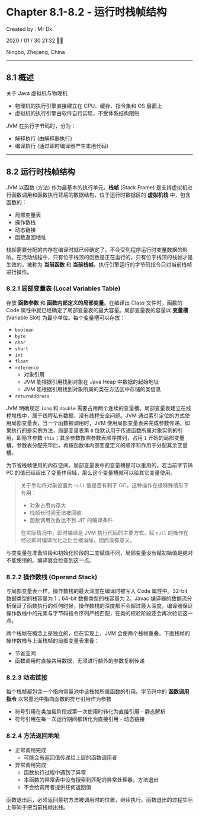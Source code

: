 # Chapter 8.1-8.2 - 运行时栈帧结构

Created by : Mr Dk.

2020 / 01 / 30 21:32 🧨🧧

Ningbo, Zhejiang, China

---

## 8.1 概述

关于 Java 虚拟机与物理机

- 物理机的执行引擎直接建立在 CPU、缓存、指令集和 OS 层面上
- 虚拟机的执行引擎由软件自行实现，不受体系结构限制

JVM 在执行字节码时，分为：

- 解释执行 (由解释器执行)
- 编译执行 (通过即时编译器产生本地代码)

---

## 8.2 运行时栈帧结构

JVM 以函数 (方法) 作为最基本的执行单元。**栈帧** (Stack Frame) 是支持虚拟机进行函数调用和函数执行背后的数据结构，位于运行时数据区的 **虚拟机栈** 中，包含函数的：

- 局部变量表
- 操作数栈
- 动态链接
- 函数返回地址

栈帧需要分配的内存在编译时就已经确定了，不会受到程序运行时变量数据的影响。在活动线程中，只有位于栈顶的函数是正在运行的，只有位于栈顶的栈帧才是生效的，被称为 **当前函数** 和 **当前栈帧**。执行引擎运行的字节码指令只对当前栈帧进行操作。

### 8.2.1 局部变量表 (Local Variables Table)

存放 **函数参数** 和 **函数内部定义的局部变量**。在编译出 Class 文件时，函数的 Code 属性中就已经确定了局部变量表的最大容量。局部变量表的容量以 **变量槽** (Variable Slot) 为最小单位。每个变量槽可以存放：

- `boolean`
- `byte`
- `char`
- `short`
- `int`
- `float`
- `reference`
  - 对象引用
  - JVM 能根据引用找到对象在 Java Heap 中数据的起始地址
  - JVM 能根据引用找到对象所属的类在方法区中存储的类信息
- `returnAddress`

JVM 明确规定 `long` 和 `double` 需要占用两个连续的变量槽。局部变量表建立在线程堆栈中，属于线程私有数据，没有线程安全问题。JVM 通过索引定位的方式使用局部变量表，当一个函数被调用时，JVM 使用局部变量表来完成参数传递。如果执行的是实例方法，局部变量表第 `0` 位默认用于传递函数所属对象实例的引用，即隐含参数 `this`；其余参数按照参数表顺序排列，占用 `1` 开始的局部变量槽。参数表分配完毕后，再按函数体内部变量定义的顺序和作用于分配其余变量槽。

为节省栈帧使用的内存空间，局部变量表中的变量槽是可以重用的。若当前字节码 PC 的值已经超出了变量作用域，那么这个变量槽就可以给其它变量使用。

> 关于手动将对象设置为 `null` 值是否有利于 GC，这种操作在极特殊情形下有用：
>
> - 对象占用内存大
> - 栈帧长时间无法被回收
> - 函数调用次数达不到 JIT 的编译条件
>
> 在实际情况中，即时编译是 JVM 执行代码的主要方式，赋 `null` 的操作在经过即时编译优化之后会被消除，因而没有意义。

与类变量在准备阶段和初始化阶段的二度赋值不同，局部变量没有赋初始值是绝对不能使用的。编译器会检查到这一点。

### 8.2.2 操作数栈 (Operand Stack)

与局部变量表一样，操作数栈的最大深度在编译时被写入 Code 属性中。32-bit 数据类型的栈容量为 1；64-bit 数据类型的栈容量为 2。Javac 编译器的数据流分析保证了函数执行的任何时候，操作数栈的深度都不会超过最大深度。编译器保证操作数栈中的元素与字节码指令序列严格匹配，在类的校验阶段还会再次验证这一点。

两个栈帧在概念上是独立的，但在实现上，JVM 会使两个栈帧重叠。下面栈帧的操作数栈与上面栈帧的局部变量表重叠：

- 节省空间
- 函数调用时直接共用数据，无须进行额外的参数复制传递

### 8.2.3 动态链接

每个栈帧都包含一个指向常量池中该栈帧所属函数的引用。字节码中的 **函数调用指令** 以常量池中指向函数的符号引用作为参数

- 符号引用在类加载阶段或第一次使用时转化为直接引用 - 静态解析
- 符号引用在每一次运行期间都转化为直接引用 - 动态链接

### 8.2.4 方法返回地址

- 正常调用完成
  - 可能会有返回值传递给上层的函数调用者
- 异常调用完成
  - 函数执行过程中遇到了异常
  - 本函数的异常表中没有搜索到匹配的异常处理器，方法退出
  - 不会给调用者提供任何返回值

函数退出后，必须返回最初方法被调用时的位置，继续执行。函数退出的过程实际上等同于把当前栈帧出栈。
